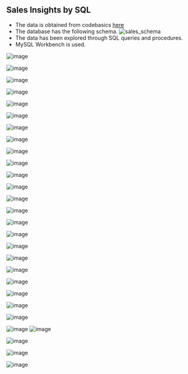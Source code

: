 
## Sales Insights by SQL 
* The data is obtained from codebasics <a href= "https://codebasics.io/resources/sales-insights-data-analysis-project">here</a>
* The database has the following schema.
 ![sales_schema](https://github.com/pooja614/ML_DL_projects/assets/69869583/f6e3c46f-c4af-4da7-a664-271314ee8035)
* The data has been explored through SQL queries and procedures.
* MySQL Workbench is used.


![image](https://github.com/pooja614/Data-Analytics/assets/69869583/c556ae2b-8cc3-4269-b244-fcd7e32f8691)

![image](https://github.com/pooja614/Data-Analytics/assets/69869583/f6168a18-6eeb-4ad1-b825-79a568812c95)


![image](https://github.com/pooja614/Data-Analytics/assets/69869583/7016e95c-aa9a-490f-827e-72ef9e7fb3df)


![image](https://github.com/pooja614/Data-Analytics/assets/69869583/f5177777-1759-4ee5-a481-538b77dff286)

![image](https://github.com/pooja614/Data-Analytics/assets/69869583/c25227ce-52d3-4a28-98d8-f80558117773)

![image](https://github.com/pooja614/Data-Analytics/assets/69869583/4f4dd703-eb6b-4e0e-a42c-dac2164a0192)

![image](https://github.com/pooja614/Data-Analytics/assets/69869583/e6bba44b-af23-4cd9-8a15-849d7bd42a34)

![image](https://github.com/pooja614/Data-Analytics/assets/69869583/5f12a8ad-cfba-49ee-b725-beb1a561c2bb)

![image](https://github.com/pooja614/Data-Analytics/assets/69869583/abe28d06-93e0-42fc-83fa-b3a427d33d46)

![image](https://github.com/pooja614/Data-Analytics/assets/69869583/3ab8bd3e-5ae6-482b-974b-5e50b3a6dbbd)

![image](https://github.com/pooja614/Data-Analytics/assets/69869583/6fe635ea-1ac8-4364-80f9-8ec970830878) 

![image](https://github.com/pooja614/Data-Analytics/assets/69869583/e7406674-6d43-43fc-b672-bdb1bb88f727)

![image](https://github.com/pooja614/Data-Analytics/assets/69869583/45fed894-6e1a-48a8-a68e-33075ddc0fdd) 

![image](https://github.com/pooja614/Data-Analytics/assets/69869583/d76eb6d5-4d7a-4ab3-8103-fb12346ddfe1) 

![image](https://github.com/pooja614/Data-Analytics/assets/69869583/67d5ad42-4602-4fe1-88ea-b30217341ab8) 

![image](https://github.com/pooja614/Data-Analytics/assets/69869583/d5b84af5-004b-4c59-b794-afbf22b14a0f) 

![image](https://github.com/pooja614/Data-Analytics/assets/69869583/b094b08d-0770-4f8d-a7b4-c6f4b3b92b4e) 

![image](https://github.com/pooja614/Data-Analytics/assets/69869583/010f9ba2-3896-4c59-9309-4f51c778695d) 

![image](https://github.com/pooja614/Data-Analytics/assets/69869583/b1ec6f48-4bc5-4b11-93ad-2109b4bad7cf) 

![image](https://github.com/pooja614/Data-Analytics/assets/69869583/0ad6424c-f26f-4ab5-917e-84d7a87aca37) 

![image](https://github.com/pooja614/Data-Analytics/assets/69869583/0a6da8c9-982f-4c86-8de1-2113febdc351) 

![image](https://github.com/pooja614/Data-Analytics/assets/69869583/3c395bd3-93a6-4031-837b-cf038769e396) 

![image](https://github.com/pooja614/Data-Analytics/assets/69869583/3396a33f-0fd5-48f1-acf8-9e3f30e05f91) 

![image](https://github.com/pooja614/Data-Analytics/assets/69869583/2b0a0623-73b2-429e-82e4-7602ed84e8f5) 
![image](https://github.com/pooja614/Data-Analytics/assets/69869583/7c2fc073-2f80-48f6-ac4b-259cf2d6b427) 

![image](https://github.com/pooja614/Data-Analytics/assets/69869583/0a7184a8-fc30-4625-b553-9f17770b81f2) 

![image](https://github.com/pooja614/Data-Analytics/assets/69869583/d289117f-f152-4938-a0ec-3448b84cd1d5)

![image](https://github.com/pooja614/Data-Analytics/assets/69869583/6141c9bb-06d1-43b7-90ea-3b6aaa996ae5)










